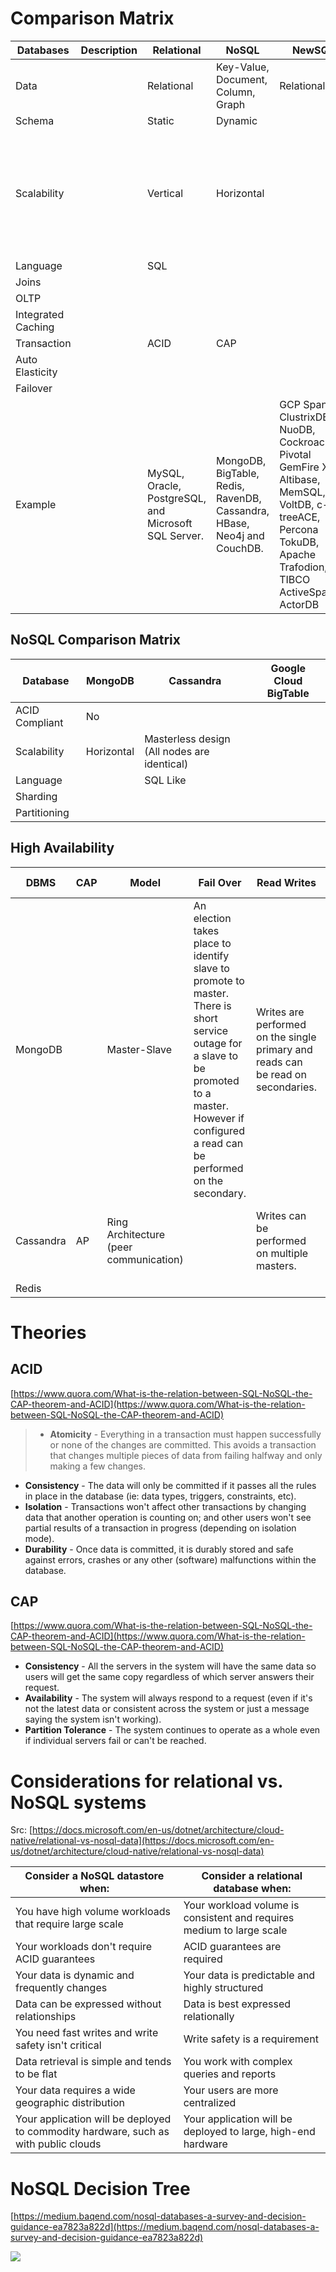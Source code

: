 # Comparison Matrix
|Databases|Description|Relational|NoSQL|NewSQL|Remarks|
|-|-|-|-|-|-|
|Data||Relational|Key-Value, Document, Column, Graph|Relational|
|Schema||Static|Dynamic||
|Scalability||Vertical|Horizontal||Relational DB is strongly consistent hence there may be delay to synchronize the DB nodes. |
|Language||SQL|||
|Joins|||||
|OLTP|||||
|Integrated Caching|||||
|Transaction||ACID|CAP||
|Auto Elasticity|||||
|Failover|||||
|Example||MySQL, Oracle, PostgreSQL, and Microsoft SQL Server.|MongoDB, BigTable, Redis, RavenDB, Cassandra, HBase, Neo4j and CouchDB.|GCP Spanner, ClustrixDB, NuoDB, CockroachDB, Pivotal GemFire XD, Altibase, MemSQL, VoltDB, c-treeACE, Percona TokuDB, Apache Trafodion, TIBCO ActiveSpaces, ActorDB|

## NoSQL Comparison Matrix
|Database|MongoDB|Cassandra|Google Cloud BigTable|
|-|-|-|-|
|ACID Compliant|No|
|Scalability|Horizontal|Masterless design (All nodes are identical)|
|Language||SQL Like|
|Sharding|
|Partitioning|

## High Availability

|DBMS|CAP|Model|Fail Over|Read Writes|Data Model|Query|Indexes|Performance|
|-|-|-|-|-|-|-|-|-|
|MongoDB||Master-Slave|An election takes place to identify slave to promote to master. There is short service outage for a slave to be promoted to a master. However if configured a read can be performed on the secondary.|Writes are performed on the single primary and reads can be read on secondaries.|Object / Document|JSON based|
|Cassandra|AP|Ring Architecture (peer communication)||Writes can be performed on multiple masters.|Wide Column Store. Cassandra Data Types|CQL|
|Redis|||||||



# Theories
## ACID
[https://www.quora.com/What-is-the-relation-between-SQL-NoSQL-the-CAP-theorem-and-ACID](https://www.quora.com/What-is-the-relation-between-SQL-NoSQL-the-CAP-theorem-and-ACID)
> * **Atomicity** - Everything in a transaction must happen successfully or none of the changes are committed. This avoids a transaction that changes multiple pieces of data from failing halfway and only making a few changes.
* **Consistency** - The data will only be committed if it passes all the rules in place in the database (ie: data types, triggers, constraints, etc).
* **Isolation** - Transactions won't affect other transactions by changing data that another operation is counting on; and other users won't see partial results of a transaction in progress (depending on isolation mode).
* **Durability** - Once data is committed, it is durably stored and safe against errors, crashes or any other (software) malfunctions within the database.

## CAP
[https://www.quora.com/What-is-the-relation-between-SQL-NoSQL-the-CAP-theorem-and-ACID](https://www.quora.com/What-is-the-relation-between-SQL-NoSQL-the-CAP-theorem-and-ACID)
* **Consistency** - All the servers in the system will have the same data so users will get the same copy regardless of which server answers their request.
* **Availability** - The system will always respond to a request (even if it's not the latest data or consistent across the system or just a message saying the system isn't working).
* **Partition Tolerance** - The system continues to operate as a whole even if individual servers fail or can't be reached.

# Considerations for relational vs. NoSQL systems 

Src: [https://docs.microsoft.com/en-us/dotnet/architecture/cloud-native/relational-vs-nosql-data](https://docs.microsoft.com/en-us/dotnet/architecture/cloud-native/relational-vs-nosql-data)

|Consider a NoSQL datastore when: |	Consider a relational database when:|
|-|-|
|You have high volume workloads that require large scale|Your workload volume is consistent and requires medium to large scale|
|Your workloads don't require ACID guarantees|ACID guarantees are required|
|Your data is dynamic and frequently changes|Your data is predictable and highly structured|
|Data can be expressed without relationships|Data is best expressed relationally|
|You need fast writes and write safety isn't critical|Write safety is a requirement|
|Data retrieval is simple and tends to be flat|You work with complex queries and reports|
|Your data requires a wide geographic distribution|Your users are more centralized|
|Your application will be deployed to commodity hardware, such as with public clouds|Your application will be deployed to large, high-end hardware|

# NoSQL Decision Tree
[https://medium.baqend.com/nosql-databases-a-survey-and-decision-guidance-ea7823a822d](https://medium.baqend.com/nosql-databases-a-survey-and-decision-guidance-ea7823a822d)

<img src="{{site.url}}/assets/nosql_decision_tree.png" />
